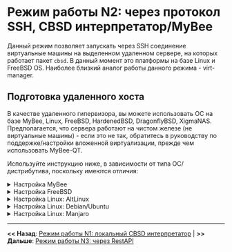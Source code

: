 # Режим работы N2: через протокол SSH, CBSD интерпретатор/MyBee

Данный режим позволяет запускать через SSH соединение виртуальные машины на выделенном удаленном сервере, на которых работает пакет `cbsd`. В данный момент это платформы на базе Linux и FreeBSD OS.
Наиболее близкий аналог работы данного режима - virt-manager.

## Подготовка удаленного хоста

В качестве удаленного гипервизора, вы можете использовать ОС на базе MyBee, Linux, FreeBSD, HardenedBSD, DragonflyBSD, XigmaNAS. Предполагается, что сервера работают на чистом железе (не виртуальные машины) - если это не так,
обратитесь в руководству по поддержке/настройки вложенной виртуализации, прежде чем использовать MyBee-QT.

Используйте инструкцию ниже, в зависимости от типа ОС/дистрибутива, поскольку имеются отличия:

<details>
  <summary>Настройка MyBee</summary>

1) Зайдите в консоль MyBee ( в броузере через http://mybee-srv/shell/ либо через SSH ) и создайте пользователя через пункт '12)>[ Client SSH user: - ]<', от имени которого приложение будет работать с гипервизором. Пароль, как правило, использовать для такого пользователя не требуется в пользу
SSH ключей, иначе вы будете вводить пароль при каждой операции.

![mybqt-ssh1.png](https://myb.convectix.com/img/mybqt-ssh1.png?raw=true)

![mybqt-ssh2.png](https://myb.convectix.com/img/mybqt-ssh2.png?raw=true)

В результате работы скрипта вы получите "одноразовый" и устаревающий URL (24 часа), через который приложение MyBee-QT может импортировать ключ для работы с этим MyBee инстансом.

![mybqt-ssh3.png](https://myb.convectix.com/img/mybqt-ssh3.png?raw=true)

:bangbang: | :Внимание: данные через этот URL позволяют получить доступ к Mybee, поэтому храните адрес в секрете и чем быстрее вы его используете - тем лучше. После первого же обращения на этот URL или через 24 часа ссылка устаревает, поэтому если вы случайно пропустили ссылку и вам нужно повторить генерацию нового URL - используйте вышеупомянутый пункт '12'.
:---: | :---

2) Нажмите в приложении 'CREATE' -> 'Import credential' и используйте URL, полученный в шаге 1. На данном этапе подготовка к работе завершена.

</details>


<details>
  <summary>Настройка FreeBSD</summary>

Рассматриваем вариант настройки ванильной FreeBSD 14.2-RELEASE, сразу после установки.

1) В вашей системе должен быть установлен пакет CBSD и соответствующие зависимости:

```
pkg install -y cbsd
```

2) Ининциализация CBSD:
```
/usr/local/cbsd/sudoexec/initenv /usr/local/cbsd/share/initenv.conf default_vs=1
```

3) Создать пользовалеля, от которого будем работать. Не забудем включить его в группу `cbsd` на вопросе (Invite into other groups):
```
root@f14:~ # adduser
Username: mybee
Full name: mybee
Uid (Leave empty for default):
Login group [mybee]:
Login group is mybee. Invite mybee into other groups? []: cbsd
Login class [default]:
Shell (sh csh tcsh nologin) [sh]:
Home directory [/home/mybee]:
Home directory permissions (Leave empty for default):
Enable ZFS encryption? (yes/no) [no]:
Use password-based authentication? [yes]: no
Lock out the account after creation? [no]:
Username    : mybee
Password    : <disabled>
Full Name   : mybee
Uid         : 1002
ZFS dataset : zroot/home/mybee
Class       : 
Groups      : mybee cbsd
Home        : /home/mybee
Home Mode   : 
Shell       : /bin/sh
Locked      : no
OK? (yes/no) [yes]: yes
adduser: INFO: Successfully created ZFS dataset (zroot/home/mybee).
adduser: INFO: Successfully added (mybee) to the user database.
Add another user? (yes/no) [no]: 
Goodbye!
root@f14:~ #
```

Если вы хотите подключаться уже от существующего пользователя, добавьте его в группу 'cbsd' отдельно:
```
pw group mod cbsd -m mybee
```
, где `mybee` - login вашего пользователя.

4) У вашего пользователя должны быть полномочия на запуск интерпретатора /usr/local/bin/cbsd от пользователя 'root' через конфигурацию sudo.

Для этого, создайте файл */usr/local/etc/sudoers.d/20_mybee* со следующим содержимым:
```
Defaults     env_keep += "workdir DIALOG NOCOLOR CBSD_RNODE"
Cmnd_Alias   MYB_CBSD_CMD = /usr/local/bin/cbsd
mybee      ALL=(ALL) NOPASSWD:SETENV: MYB_CBSD_CMD
```
, где `mybee` - login вашего пользователя.

:bangbang: | :Внимание: Данная настройка дает пользователю 'sshuser' полномочия 'root' на хостовой системе через /usr/local/bin интерпретатор!
:---: | :---

установите корректные права доступа на файл:

```
chmod 0400 /usr/local/etc/sudoers.d/20_mybee
```

5) Сгенерируйте приватный и публичный SSH ключ для пользователя `mybee`:
```
su - mybee -c "ssh-keygen -t ed25519 -f ~/.ssh/id_ed25519 -N ''"
```

и скопируйте .pub ключ в authorized_keys:
```
cp -a ~mybee/.ssh/id_ed25519.pub ~mybee/.ssh/authorized_keys
```

6) Забираем приватный ключ `~mybee/.ssh/id_ed25519` на клиентский хост, на котором будем использовать MyBee-QT, положив его, например, в каталог ~/private под именем f14-mybee.key, не забыв установить безопасные права доступа:
```
mkdir ~/private
chmod 0700 ~/private
chmod 0600 ~/private/f14-mybee.key
```

7) Убедитесь, что вы соединяетесь по SSH от пользователя `mybee` с использованием приватного ключа и интерпретатор /usr/local/bin/cbsd доступен без ввода пароля:
```
ssh -i ~/private/f14-mybee.key mybee@<host> cbsd version
ssh -i ~/private/f14-mybee.key mybee@<host> sudo cbsd version
```

Если все в порядке, приложение готово к использованию.

8) В MyBee-QT нажмите кнопку [+] Create и в диалоговом окне используйте следующие элементы для конфигурирования подключения:

  - 1) добавьте и импортируйте приватный ключ удаленного хоста;
  - 2) ключ должен появиться в качестве доступных для выбора;
  - 3) укажите параметры подключения к удаленному хосту (в нашем примере это 172.16.0.91);
  - 4) метод работы с гипервизором - через SSH;

![mybqt-ssh5.png](https://myb.convectix.com/img/mybqt-ssh5.png?raw=true)

диалог выбора приватного ключа с файловой системы:

![mybqt-ssh4.png](https://myb.convectix.com/img/mybqt-ssh4.png?raw=true)

при нажатии кнопки 'Profile' вы переходите к выбору профилей, доступных на удаленном сервере. Если вы подключаетесь первый раз, вы увидете окно информационного характера с хешем ключа:

![mybqt-ssh6.png](https://myb.convectix.com/img/mybqt-ssh4.png?raw=true)

Если все в порядке, то на следующем экране вы увидите выбор доступных движков на удаленной системе, которые вы можете использовать. jail и bhyve входят в базовую ОС FreeBSD, поэтому вы увидите их сразу:

![mybqt-ssh7.png](https://myb.convectix.com/img/mybqt-ssh7.png?raw=true)


</details>

<details>
  <summary>Настройка Linux: AltLinux</summary>


</details>

<details>
  <summary>Настройка Linux: Debian/Ubuntu</summary>
</details>

<details>
  <summary>Настройка Linux: Manjaro</summary>
</details>



---

**<< Назад**: [Режим работы N1: локальный CBSD интерпретатор](myb-qt-cbsd-local.md)     |     **>> Дальше**: [Режим работы N3: через RestAPI](myb-qt-cbsd-api.md)
